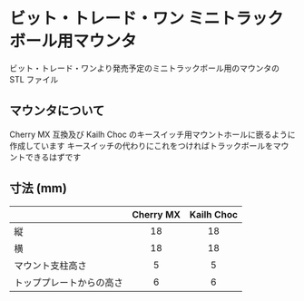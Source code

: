 # ビット・トレード・ワン ミニトラックボール用マウンタ

ビット・トレード・ワンより発売予定のミニトラックボール用のマウンタの STL ファイル

## マウンタについて

Cherry MX 互換及び Kailh Choc のキースイッチ用マウントホールに嵌るように作成しています
キースイッチの代わりにこれをつければトラックボールをマウントできるはずです

## 寸法 (mm)

||Cherry MX|Kailh Choc|
|:--|:-:|:-:|
|縦|18|18|
|横|18|18|
|マウント支柱高さ|5|5|
|トッププレートからの高さ|6|6|
